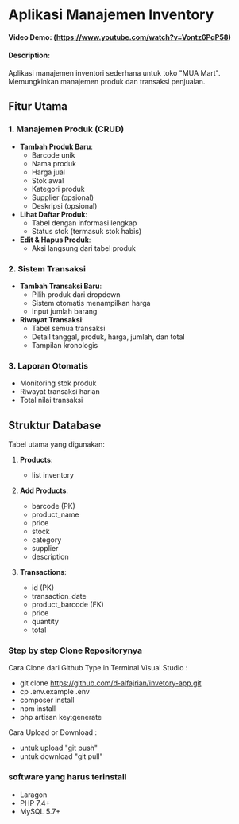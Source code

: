 # Aplikasi Manajemen Inventory 
#### Video Demo: (https://www.youtube.com/watch?v=Vontz6PqP58)
#### Description:
Aplikasi manajemen inventori sederhana untuk toko "MUA Mart". Memungkinkan manajemen produk dan transaksi penjualan.

## Fitur Utama

### 1. Manajemen Produk (CRUD)
- **Tambah Produk Baru**: 
  - Barcode unik
  - Nama produk
  - Harga jual
  - Stok awal
  - Kategori produk
  - Supplier (opsional)
  - Deskripsi (opsional)
- **Lihat Daftar Produk**: 
  - Tabel dengan informasi lengkap
  - Status stok (termasuk stok habis)
- **Edit & Hapus Produk**: 
  - Aksi langsung dari tabel produk

### 2. Sistem Transaksi
- **Tambah Transaksi Baru**:
  - Pilih produk dari dropdown
  - Sistem otomatis menampilkan harga
  - Input jumlah barang
- **Riwayat Transaksi**:
  - Tabel semua transaksi
  - Detail tanggal, produk, harga, jumlah, dan total
  - Tampilan kronologis

### 3. Laporan Otomatis
- Monitoring stok produk 
- Riwayat transaksi harian
- Total nilai transaksi

## Struktur Database
Tabel utama yang digunakan:
1. **Products**:
   - list inventory

2. **Add Products**:
   - barcode (PK)
   - product_name
   - price
   - stock
   - category
   - supplier
   - description

3. **Transactions**:
   - id (PK)
   - transaction_date
   - product_barcode (FK)
   - price
   - quantity
   - total
  
### Step by step Clone Repositorynya

Cara Clone dari Github
Type in Terminal Visual Studio :

- git clone https://github.com/d-alfajrian/invetory-app.git
- cp .env.example .env
- composer install
- npm install
- php artisan key:generate

Cara Upload or Download :

- untuk upload "git push"
- untuk download "git pull"

### software yang harus terinstall
- Laragon 
- PHP 7.4+
- MySQL 5.7+




